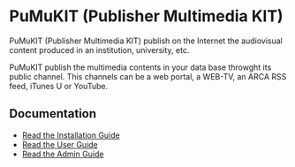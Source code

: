 PuMuKIT (Publisher Multimedia KIT)
=====================================

PuMuKIT (Publisher Multimedia KIT) publish on the Internet the audiovisual content produced in an institution, university, etc.

PuMuKIT publish the multimedia contents in your data base throwght its public channel. This channels can be a web portal, a WEB-TV, an ARCA RSS feed, iTunes U or YouTube.


Documentation
-------------

* [Read the Installation Guide](https://github.com/campusdomar/pumukit/tree/master/doc/InstallationGuide.md) 
* [Read the User Guide](https://github.com/campusdomar/pumukit/tree/master/doc/UserGuide.md) 
* [Read the Admin Guide](https://github.com/campusdomar/pumukit/tree/master/doc/AdminGuide.md) 
